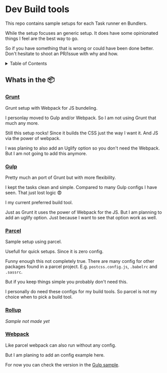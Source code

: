 # Dev Build tools

This repo contains sample setups for each Task runner en Bundlers.

While the setup focuses an generic setup.
It does have some opinionated things I feel are the best way to go.

So if you have something that is wrong
or could have been done better.
Don't hesitate to shoot an PR/Issue with why and how.

<details><summary>Table of Contents</summary>

- [Whats in the 📦](#whats-in-the-%f0%9f%93%a6)
  - [Grunt](#grunt)
  - [Gulp](#gulp)
  - [Parcel](#parcel)
  - [Rollup](#rollup)
  - [Webpack](#webpack)

</details>

## Whats in the 📦

### [Grunt](./grunt)

Grunt setup with Webpack for JS bundeling.

I personlay moved to Gulp and/or Webpack.
So I am not using Grunt that much any more.

Still this setup rocks!
Since it builds the CSS just the way I want it.
And JS via the power of webpack.

I was planing to also add an Uglify option so you don't need the Webpack.
But I am not going to add this anymore.

### [Gulp](./gulp)

Pretty much an port of Grunt but with more flexibility.

I kept the tasks clean and simple.
Compared to many Gulp configs I have seen.
That just lost logic 😨

I my current preferred build tool.

Just as Grunt it uses the power of Webpack for the JS.
But I am planning to add an uglify option.
Just because I want to see that option work as well.

### [Parcel](./parcel)

Sample setup using parcel.

Usefull for quick setups.
Since it is zero config.

Funny enough this not completely true.
There are many config for other packages found in a parcel project.
E.g. `postcss.config.js`, `.babelrc` and `.sassrc`.

But if you keep things simple you probably don't need this.

I personally do need these configs for my build tools.
So parcel is not my choice when to pick a build tool.

### [Rollup](./rollup)

_Sample not made yet_

### [Webpack](./webpack)

Like parcel webpack can also run without any config.

But I am planing to add an config example here.

For now you can check the version in the [Gulp sample](./gulp/webpack.config.js).
